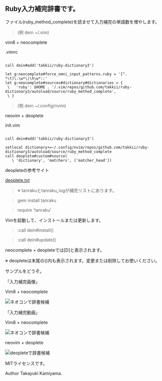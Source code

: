 ## Ruby入力補完辞書です。

ファイル(ruby_method_complete)を読ませて入力補完の単語数を増やします。

>(例 dein ~/.vim)

vim8 + neocomplete

.vimrc

```

call dein#add('takkii/ruby-dictionary3')

let g:neocomplete#force_omni_input_patterns.ruby = '[^. *\t]\.\w*\|\h\w*::'
let g:neocomplete#sources#dictionary#dictionaries = {
 \   'ruby': $HOME . '/.vim/repos/github.com/takkii/ruby-dictionary3/autoload/source/ruby_method_complete',
 \ }

```

>(例 dein ~/.config/nvim)

neovim + deoplete

init.vim

```

call dein#add('takkii/ruby-dictionary3')

setlocal dictionary+=~/.config/nvim/repos/github.com/takkii/ruby-dictionary3/autoload/source/ruby_method_complete
call deoplete#custom#source(
   \ 'dictionary', 'matchers', ['matcher_head'])

```

deopleteの参考サイト

[deoplete.txt](https://github.com/Shougo/deoplete.nvim/blob/master/doc/deoplete.txt)

>※ tanrakuとtanraku_logが補完リストにあります。

>gem install tanraku

>require 'tanraku'

Vimを起動して、インストールまたは更新します。

>:call dein#install()

>:call dein#update()

neocomplete + deopleteでは[D]と表示されます。

※ deopleteは末尾の()内も表示されます。変更または削除してお使いください。

サンプルをどうぞ。

「入力補完画像」

Vim8 + neocomplete

![ネオコンで辞書候補](https://github.com/takkii/ruby-dictionary3/blob/master/images/image.gif)

「入力補完動画」

Vim8 + neocomplete

![ネオコンで辞書候補](https://github.com/takkii/ruby-dictionary3/blob/master/images/movie.gif)

neovim + deoplete

![deopleteで辞書候補](https://github.com/takkii/ruby-dictionary3/blob/master/images/movie_deo.gif)

MITライセンスです。

Author Takayuki Kamiyama.
